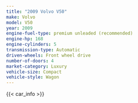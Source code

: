 ```yaml
---
title: "2009 Volvo V50"
make: Volvo
model: V50
year: 2009
engine-fuel-type: premium unleaded (recommended)
engine-hp: 168
engine-cylinders: 5
transmission-type: Automatic
driven-wheels: Front wheel drive
number-of-doors: 4
market-category: Luxury
vehicle-size: Compact
vehicle-style: Wagon
---
```


{{< car_info >}}
